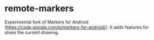remote-markers
==============

Experimental fork of Markers for Android (https://code.google.com/p/markers-for-android/). It adds features for share the current drawing.
